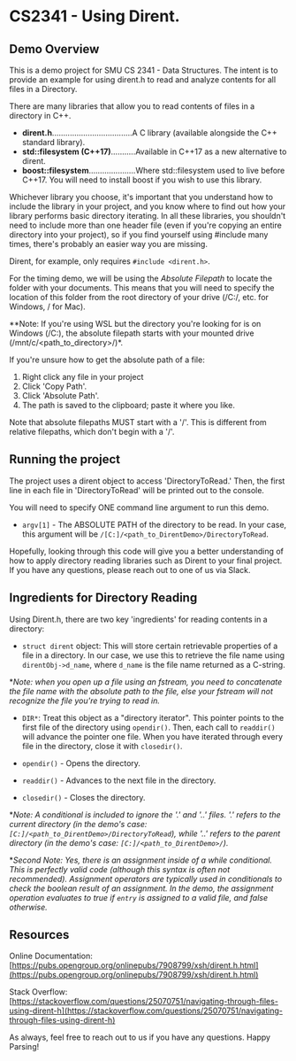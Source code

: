 # CS2341 - Using Dirent.

## Demo Overview

This is a demo project for SMU CS 2341 - Data Structures. The intent is to provide an example
for using dirent.h to read and analyze contents for all files in a Directory.

There are many libraries that allow you to read contents of files in a directory in C++.

- **dirent.h**....................................A C library (available alongside the C++ standard library).
- **std::filesystem (C++17)**...........Available in C++17 as a new alternative to dirent.
- **boost::filesystem**.....................Where std::filesystem used to live before C++17. You
will need to install boost if you wish to use this library.
  
Whichever library you choose, it's important that you understand how to include the library in your project, and
you know where to find out how your library performs basic directory iterating. In all these libraries, you shouldn't need
to include more than one header file (even if you're copying an entire directory into your project), so if you find yourself
using #include many times, there's probably an easier way you are missing.

Dirent, for example, only requires `#include <dirent.h>`.

For the timing demo, we will be using the *Absolute Filepath* to locate the folder with your documents. This means
that you will need to specify the location of this folder from the root directory of your drive
(/C:/, etc. for Windows, / for Mac).

**Note: If you're using WSL but the directory you're looking for is on Windows (/C:), the absolute filepath starts with your mounted drive (/mnt/c/<path_to_directory>/)*.

If you're unsure how to get the absolute path of a file:

1. Right click any file in your project 
2. Click 'Copy Path'.
3. Click 'Absolute Path'.
4. The path is saved to the clipboard; paste it where you like.

Note that absolute filepaths MUST start with a '/'. This is different from relative filepaths, which don't begin with a '/'.

## Running the project

The project uses a dirent object to access 'DirectoryToRead.' Then, the first line in each
file in 'DirectoryToRead' will be printed out to the console.

You will need to specify ONE command line argument to run this demo.

- `argv[1]` - The ABSOLUTE PATH of the directory to be read. In your case, this argument
will be `/[C:]/<path_to_DirentDemo>/DirectoryToRead`.
  
Hopefully, looking through this code will give you a better understanding of how to apply
directory reading libraries such as Dirent to your final project. If you have any questions,
please reach out to one of us via Slack.

## Ingredients for Directory Reading

Using Dirent.h, there are two key 'ingredients' for reading contents in a directory:

- `struct dirent` object: This will store certain retrievable properties of a file in a directory.
In our case, we use this to retrieve the file name using `direntObj->d_name`, where `d_name` is the
  file name returned as a C-string.
  
**Note: when you open up a file using an fstream, you need to concatenate the file name with the
absolute path to the file, else your fstream will not recognize the file you're trying to read in.*

- `DIR*`: Treat this object as a "directory iterator". This pointer points to the first file
of the directory using `opendir()`. Then, each call to `readdir()` will advance the pointer one
  file. When you have iterated through every file in the directory, close it with `closedir()`.
  

- `opendir()` - Opens the directory.
- `readdir()` - Advances to the next file in the directory.
- `closedir()` - Closes the directory.

**Note: A conditional is included to ignore the '.' and '..' files. '.' refers to the current directory
(in the demo's case: `[C:]/<path_to_DirentDemo>/DirectoryToRead`), while '..' refers to the parent directory
(in the demo's case: `[C:]/<path_to_DirentDemo>/`).*

**Second Note: Yes, there is an assignment inside of a while conditional. This is perfectly
valid code (although this syntax is often not recommended). Assignment operators are typically
used in conditionals to check the boolean result of an assignment. In the demo, the assignment operation
evaluates to true if `entry` is assigned to a valid file, and false otherwise.*

## Resources

Online Documentation: [https://pubs.opengroup.org/onlinepubs/7908799/xsh/dirent.h.html](https://pubs.opengroup.org/onlinepubs/7908799/xsh/dirent.h.html)

Stack Overflow: [https://stackoverflow.com/questions/25070751/navigating-through-files-using-dirent-h](https://stackoverflow.com/questions/25070751/navigating-through-files-using-dirent-h)

As always, feel free to reach out to us if you have any questions. Happy Parsing!
